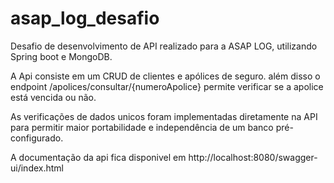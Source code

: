 # asap_log_desafio

Desafio de desenvolvimento de API realizado para a ASAP LOG, utilizando Spring boot e MongoDB.


A Api consiste em um CRUD de clientes e apólices de seguro. além disso o endpoint /apolices/consultar/{numeroApolice} permite verificar se a apolice está vencida ou não.

As verificações de dados unicos foram implementadas diretamente na API para permitir maior portabilidade e independência de um banco pré-configurado.

A documentação da api fica disponivel em http://localhost:8080/swagger-ui/index.html
